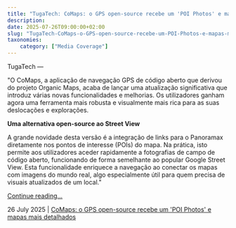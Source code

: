 ```yaml
---
title: "TugaTech: CoMaps: o GPS open-source recebe um 'POI Photos' e mapas mais detalhados"
description: 
date: 2025-07-26T09:00:00+02:00
slug: "TugaTech-CoMaps-o-GPS-open-source-recebe-um-POI-Photos-e-mapas-mais-detalhados"
taxonomies:
    category: ["Media Coverage"]
---
```


TugaTech —
 
"O CoMaps, a aplicação de navegação GPS de código aberto que derivou do projeto Organic Maps, acaba de lançar uma atualização significativa que introduz várias novas funcionalidades e melhorias. Os utilizadores ganham agora uma ferramenta mais robusta e visualmente mais rica para as suas deslocações e explorações.

**Uma alternativa open-source ao Street View**

A grande novidade desta versão é a integração de links para o Panoramax diretamente nos pontos de interesse (POIs) do mapa. Na prática, isto permite aos utilizadores aceder rapidamente a fotografias de campo de código aberto, funcionando de forma semelhante ao popular Google Street View. Esta funcionalidade enriquece a navegação ao conectar os mapas com imagens do mundo real, algo especialmente útil para quem precisa de visuais atualizados de um local."

[Continue reading...](https://tugatech.com.pt/t69840-comaps-o-gps-open-source-recebe-um-street-view-e-mapas-mais-detalhados)

26 July 2025 | [CoMaps: o GPS open-source recebe um 'POI Photos' e mapas mais detalhados](https://tugatech.com.pt/t69840-comaps-o-gps-open-source-recebe-um-street-view-e-mapas-mais-detalhados)